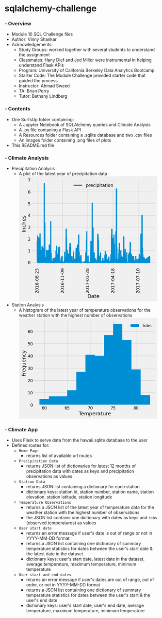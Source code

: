 # sqlalchemy-challenge
### - Overview
- Module 10 SQL Challenge files
- Author: Vinny Shankar
- Acknowledgements:
    - Study Groups: worked together with several students to understand the assignment
    - Classmates: [Hany Dief](https://github.com/hanydief) and [Jed Miller](https://github.com/Jed-Miller) were instrumental in helping understand Flask APIs
    - Program: University of California Berkeley Data Analytics Bootcamp
    - Starter Code: The Module Challenge provided starter code that guided the process
    - Instructor: Ahmad Sweed
    - TA: Brian Perry
    - Tutor: Bethany Lindberg
### - Contents
- One SurfsUp folder containing:
    * A Jupyter Notebook of SQLAlchemy queries and Climate Analysis
    * A .py file contaning a Flask API
    * A Resources folder containing a .sqlite database and two .csv files
    * An images folder containing .png files of plots
- This README.md file
### - Climate Analysis
- Precipitation Analysis
    * A plot of the latest year of precipitation data           
    ![prcp](SurfsUp/images/prcp_plot.png "Latest Year Precipitation")
- Station Analysis
    * A histogram of the latest year of temperature observations for the weather station with the highest number of observations            
    ![tobs](SurfsUp/images/tobs_hist.png "Latest Year Temps for Most Active Station")
### - Climate App
- Uses Flask to serve data from the hawaii.sqlite database to the user
- Defined routes for:
    * `Home Page`
        - returns list of available url routes
    * `Precipitation Data`
        - returns JSON list of dictionaries for latest 12 months of precipitation data with dates as keys and precipitation observations as values
    * `Station Data`
        - returns JSON list containing a dictionary for each station
        - dictionary keys: station id, station number, station name, station elevation, station latitude, station longitude
    * `Temperature Observations`
        - returns a JSON list of the latest year of temperature data for the weather station with the highest number of observations
        - the JSON list contains one dictionary with dates as keys and `tobs` (observed temperatures) as values
    * `User start date`
        - returns an error message if user's date is out of range or not in YYYY-MM-DD format
        - returns a JSON list containing one dictionary of summary temperature statistics for dates between the user's start date & the latest date in the dataset
        - dictionary keys: user's start date, latest date in the dataset, average temperature, maximum temperature, minimum temperature
    * `User start and end dates`
        - returns an error message if user's dates are out of range, out of order, or not in YYYY-MM-DD format
        - returns a JSON list containing one dictionary of summary temperature statistics for dates between the user's start & the user's end date
        - dictionary keys: user's start date, user's end date, average temperature, maximum temperature, minimum temperature
